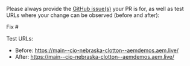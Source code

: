Please always provide the [GitHub issue(s)](../issues) your PR is for, as well as test URLs where your change can be observed (before and after):

Fix #<gh-issue-id>

Test URLs:
- Before: https://main--cio-nebraska-clotton--aemdemos.aem.live/
- After: https://main--cio-nebraska-clotton--aemdemos.aem.live/
